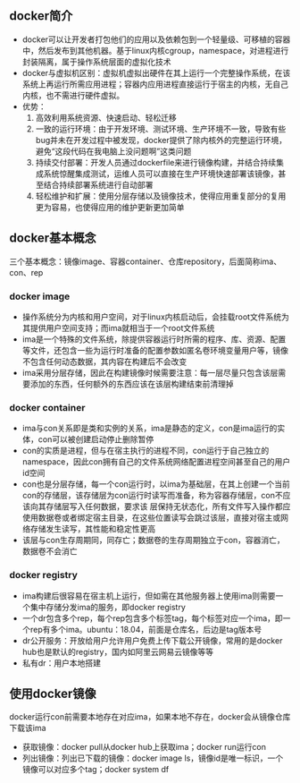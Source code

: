 ## docker简介
* docker可以让开发者打包他们的应用以及依赖包到一个轻量级、可移植的容器中，然后发布到其他机器。基于linux内核cgroup，namespace，对进程进行封装隔离，属于操作系统层面的虚拟化技术
* docker与虚拟机区别：虚拟机虚拟出硬件在其上运行一个完整操作系统，在该系统上再运行所需应用进程；容器内应用进程直接运行于宿主的内核，无自己内核，也不需进行硬件虚拟。
* 优势：
  1. 高效利用系统资源、快速启动、轻松迁移
  2. 一致的运行环境：由于开发环境、测试环境、生产环境不一致，导致有些bug并未在开发过程中被发现，docker提供了除内核外的完整运行环境，避免“这段代码在我电脑上没问题啊”这类问题
  3. 持续交付部署：开发人员通过dockerfile来进行镜像构建，并结合持续集成系统惊醒集成测试，运维人员可以直接在生产环境快速部署该镜像，甚至结合持续部署系统进行自动部署
  4. 轻松维护和扩展：使用分层存储以及镜像技术，使得应用重复部分的复用更为容易，也使得应用的维护更新更加简单

## docker基本概念
三个基本概念：镜像image、容器container、仓库repository，后面简称ima、con、rep
### docker image
* 操作系统分为内核和用户空间，对于linux内核启动后，会挂载root文件系统为其提供用户空间支持；而ima就相当于一个root文件系统
* ima是一个特殊的文件系统，除提供容器运行时所需的程序、库、资源、配置等文件，还包含一些为运行时准备的配置参数如匿名卷环境变量用户等，镜像不包含任何动态数据，其内容在构建后不会改变
* ima采用分层存储，因此在构建镜像时候需要注意：每一层尽量只包含该层需要添加的东西，任何额外的东西应该在该层构建结束前清理掉
### docker container
* ima与con关系即是类和实例的关系，ima是静态的定义，con是ima运行的实体，con可以被创建启动停止删除暂停
* con的实质是进程，但与在宿主执行的进程不同，con运行于自己独立的namespace，因此con拥有自己的文件系统网络配置进程空间甚至自己的用户id空间
* con也是分层存储，每一个con运行时，以ima为基础层，在其上创建一个当前con的存储层，该存储层为con运行时读写而准备，称为容器存储层，con不应该向其存储层写入任何数据，要求该 层保持无状态化，所有文件写入操作都应使用数据卷或者绑定宿主目录，在这些位置读写会跳过该层，直接对宿主或网络存储发生读写，其性能和稳定性更高
* 该层与con生存周期同，同存亡；数据卷的生存周期独立于con，容器消亡，数据卷不会消亡
### docker registry
* ima构建后很容易在宿主机上运行，但如需在其他服务器上使用ima则需要一个集中存储分发ima的服务，即docker registry
* 一个dr包含多个rep，每个rep包含多个标签tag，每个标签对应一个ima，即一个rep有多个ima。ubuntu：18.04，前面是仓库名，后边是tag版本号
* dr公开服务：开放给用户允许用户免费上传下载公开镜像，常用的是docker hub也是默认的registry，国内如阿里云网易云镜像等等
* 私有dr：用户本地搭建

## 使用docker镜像
docker运行con前需要本地存在对应ima，如果本地不存在，docker会从镜像仓库下载该ima
* 获取镜像：docker pull从docker hub上获取ima；docker run运行con
* 列出镜像：列出已下载的镜像：docker image ls，镜像id是唯一标识，一个镜像可以对应多个tag；docker system df